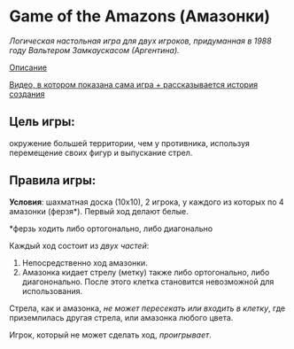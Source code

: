 # Game of the Amazons (Амазонки)

*Логическая настольная игра для двух игроков, придуманная в 1988 году Вальтером Замкаускасом (Аргентина).*

[Описание](https://en.wikipedia.org/wiki/Game_of_the_Amazons)

[Видео, в котором показана сама игра + рассказывается история создания](https://youtu.be/_1NzUMWeU4c)

## Цель игры:
окружение большей территории, чем у противника, используя перемещение своих фигур и выпускание стрел.

## Правила игры:
**Условия**: шахматная доска (10х10), 2 игрока, у каждого из которых по 4 амазонки (ферзя*). Первый ход делают белые.

*ферзь ходить либо ортогонально, либо диагонально

Каждый ход состоит из *двух частей*:
  1. Непосредственно ход амазонки.
  2. Амазонка кидает стрелу (метку) также либо ортогонально, либо диагононально. После этого клетка становится невозможной для использования.

Стрела, как и амазонка, *не может пересекать или входить в клетку*, где приземлилась другая стрела, или амазонка любого цвета.

Игрок, который не может сделать ход, *проигрывает*.
